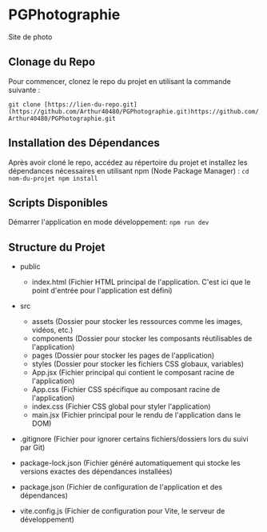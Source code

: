 # PGPhotographie
Site de photo


## Clonage du Repo

Pour commencer, clonez le repo du projet en utilisant la commande suivante :

`git clone [https://lien-du-repo.git](https://github.com/Arthur40480/PGPhotographie.git)https://github.com/Arthur40480/PGPhotographie.git`

## Installation des Dépendances

Après avoir cloné le repo, accédez au répertoire du projet et installez les dépendances nécessaires en utilisant npm (Node Package Manager) :
`cd nom-du-projet
npm install`

## Scripts Disponibles

Démarrer l'application en mode développement:
`npm run dev`

## Structure du Projet

- public
  - index.html (Fichier HTML principal de l'application. C'est ici que le point d'entrée pour l'application est défini)

- src
  - assets (Dossier pour stocker les ressources comme les images, vidéos, etc.)
  - components (Dossier pour stocker les composants réutilisables de l'application)
  - pages (Dossier pour stocker les pages de l'application)
  - styles (Dossier pour stocker les fichiers CSS globaux, variables)
  - App.jsx (Fichier principal qui contient le composant racine de l'application)
  - App.css (Fichier CSS spécifique au composant racine de l'application)
  - index.css (Fichier CSS global pour styler l'application)
  - main.jsx (Fichier principal pour le rendu de l'application dans le DOM)

- .gitignore (Fichier pour ignorer certains fichiers/dossiers lors du suivi par Git)
- package-lock.json (Fichier généré automatiquement qui stocke les versions exactes des dépendances installées)
- package.json (Fichier de configuration de l'application et des dépendances)
- vite.config.js (Fichier de configuration pour Vite, le serveur de développement)
  
  
